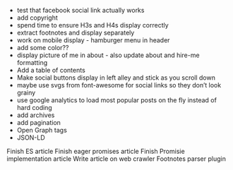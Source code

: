 - test that facebook social link actually works
- add copyright
- spend time to ensure H3s and H4s display correctly
- extract footnotes and display separately
- work on mobile display - hamburger menu in header
- add some color??
- display picture of me in about - also update about and hire-me formatting
- Add a table of contents
- Make social buttons display in left alley and stick as you scroll down
- maybe use svgs from font-awesome for social links so they don’t look grainy
- use google analytics to load most popular posts on the fly instead of hard coding
- add archives
- add pagination
- Open Graph tags
- JSON-LD

Finish ES article
Finish eager promises article
Finish Promisie implementation article
Write article on web crawler
Footnotes parser plugin

